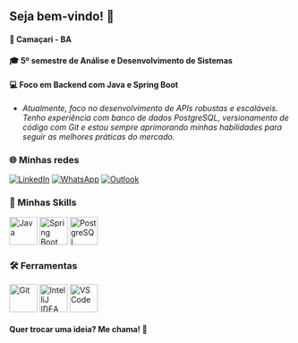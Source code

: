 ## Seja bem-vindo! 🚀

#### 📍 Camaçari - BA

#### 🎓 5º semestre de Análise e Desenvolvimento de Sistemas

#### 💻 Foco em Backend com Java e Spring Boot

* _Atualmente, foco no desenvolvimento de APIs robustas e escaláveis. Tenho experiência com banco de dados PostgreSQL, versionamento de código com Git e estou sempre aprimorando minhas habilidades para seguir as melhores práticas do mercado._

### 🌐 Minhas redes

[![LinkedIn](https://img.shields.io/badge/LinkedIn-0A66C2?style=for-the-badge&logo=linkedin&logoColor=white)](https://www.linkedin.com/in/italocosta-dev/)
[![WhatsApp](https://img.shields.io/badge/WhatsApp-25D366?style=for-the-badge&logo=whatsapp&logoColor=white)](https://wa.me/5571991340497)
[![Outlook](https://img.shields.io/badge/Outlook-0078D4?style=for-the-badge&logo=microsoft-outlook&logoColor=white)](mailto:italo.costa13@hotmail.com)




### 🚀 Minhas Skills

<img src="https://cdn.jsdelivr.net/gh/devicons/devicon/icons/java/java-original.svg" alt="Java" width="50" height="50"/>  <img src="https://cdn.jsdelivr.net/gh/devicons/devicon/icons/spring/spring-original.svg" alt="Spring Boot" width="50" height="50"/>  <img src="https://cdn.jsdelivr.net/gh/devicons/devicon/icons/postgresql/postgresql-original.svg" alt="PostgreSQL" width="50" height="50"/> 

### 🛠️ Ferramentas

<img src="https://cdn.jsdelivr.net/gh/devicons/devicon/icons/git/git-original.svg" alt="Git" width="50" height="50"/>   <img src="https://cdn.jsdelivr.net/gh/devicons/devicon/icons/intellij/intellij-original.svg" alt="IntelliJ IDEA" width="50" height="50"/>   <img src="https://cdn.jsdelivr.net/gh/devicons/devicon/icons/vscode/vscode-original.svg" alt="VS Code" width="50" height="50"/>

#### Quer trocar uma ideia? Me chama! 🚀

